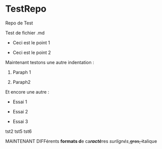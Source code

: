 # TestRepo
Repo de Test

Test de fichier .md

-   Ceci est le point 1

-   Ceci est le point 2

Maintenant testons une autre indentation :

1.  Paraph 1

2.  Paraph2

Et encore une autre :

-   Essai 1

-   Essai 2

-   Essai 3

tst2
tst5
tst6

MAINTENANT DIFFérents **formats d**e ca***ractè***res *surlignés*,~~gras, i~~talique
